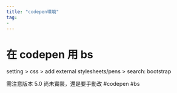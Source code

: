 ```yaml
---
title: "codepen環境"
tag: 
- 
---
```

# 在 codepen 用 bs
setting > css > add external stylesheets/pens > search: bootstrap

需注意版本
5.0 尚未實裝，還是要手動改
#codepen #bs 